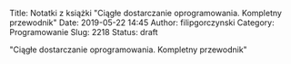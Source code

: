 Title: Notatki z książki "Ciągłe dostarczanie oprogramowania. Kompletny przewodnik"
Date: 2019-05-22 14:45
Author: filipgorczynski
Category: Programowanie
Slug: 2218
Status: draft

"Ciągłe dostarczanie oprogramowania. Kompletny przewodnik"
